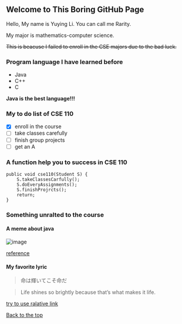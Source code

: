 ## Welcome to This Boring GitHub Page

Hello, My name is Yuying Li. You can call me Rarity.

My major is mathematics-computer science.

~~This is beacuse I failed to enroll in the CSE majors due to the bad luck.~~

### Program language I have learned before
- Java
- C++
- C

**Java is the best language!!!**

### My to do list of CSE 110
- [x] enroll in the course
- [ ] take classes carefully
- [ ] finish group projects
- [ ] get an A

### A function help you to success in CSE 110
```
public void cse110(Student S) {
    S.takeClassesCarfully();
    S.doEveryAssignments();
    S.finishProjrcts();
    return;
}
```

### Something unralted to the course

#### A meme about java

![image](https://images3.memedroid.com/images/UPLOADED793/5b4f049b3a976.jpeg)

[reference](https://images3.memedroid.com/images/UPLOADED793/5b4f049b3a976.jpeg)

#### My favorite lyric
> 命は輝いてこそ命だ

> Life shines so brightly because that’s what makes it life.


[try to use ralative link](yuling-li-1.github.io/forRelativeLink)

[Back to the top](#welcome-to-this-boring-gitHub-page)
